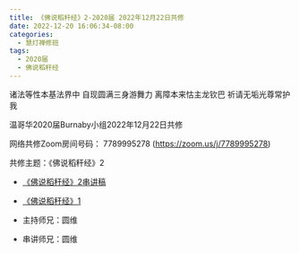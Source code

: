 ```yaml
---
title: 《佛说稻秆经》2-2020届 2022年12月22日共修
date: 2022-12-20 16:06:34-08:00
categories:
  - 慧灯禅修班
tags:
  - 2020届
  - 佛说稻秆经
---
```

诸法等性本基法界中 自现圆满三身游舞力
离障本来怙主龙钦巴 祈请无垢光尊常护我

温哥华2020届Burnaby小组2022年12月22日共修

网络共修Zoom房间号码： 7789995278 (<https://zoom.us/j/7789995278>)

共修主题：《佛说稻秆经》2

* [《佛说稻秆经》2串讲稿](https://bj.cxb123.cc/ref/hdcxb/fsdgj/fsdgj-qzb/?fbclid=IwAR3OHv6IM7fQK1zdUKOZP1tM9xaCyKg4mPW42tZMCEGzYss7Pq1wNYnDp0I)
* [《佛说稻秆经》1](https://www.youtube.com/watch?v=EcAr_jCK9PY&list=PLQU9iXcMduTf8kUFfvqtD2RLoj2cDEqNH&index=2&ab_channel=%E6%85%A7%E7%81%AF%E4%B9%8B%E5%85%89%E7%BD%91%E7%AB%99)

* 主持师兄：圆维
* 串讲师兄：圆维